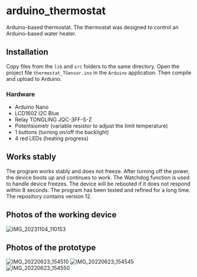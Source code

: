 # arduino_thermostat
Arduino-based thermostat.
The thermostat was designed to control an Arduino-based water heater.

## Installation
Copy files from the `lib` and `src` folders to the same directory. Open the project file `thermostat_TSensor.ino` in the `Arduino` application. Then compile and upload to Arduino.
### Hardware
* Arduino Nano
* LCD1602 I2C Blue
* Relay TONGLING JQC-3FF-S-Z
* Potentsiometr (variable resistor to adjust the limit temperature)
* 1 buttons (turning on/off the backlight)
* 4 red LEDs (heating progress)

## Works stably
The program works stably and does not freeze. After turning off the power, the device boots up and continues to work.
The Watchdog function is used to handle device freezes. The device will be rebooted if it does not respond within 8 seconds.
The program has been tested and refined for a long time. The repository contains version 12.

## Photos of the working device
![IMG_20231104_110153](https://github.com/neosy/arduino_thermostat/assets/105918329/f894bf71-b588-4114-b1e7-5491affc128f)

## Photos of the prototype
![IMG_20220623_154510](https://github.com/neosy/arduino_thermostat/assets/105918329/1d8c924e-b056-461b-8bd5-d0367d3d5071)
![IMG_20220623_154545](https://github.com/neosy/arduino_thermostat/assets/105918329/f85de1cc-8060-4b1f-b585-50659d84da43)
![IMG_20220623_154550](https://github.com/neosy/arduino_thermostat/assets/105918329/3a7f63af-07ab-48d8-92f8-19d22b17cffb)
